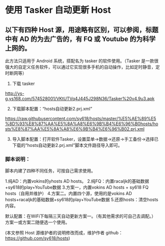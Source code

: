 # 使用 Tasker 自动更新 Host

## 以下有四种 Host 源，用途略有区别，可以参阅，标题中有 AD 的为去广告的，有 FQ 或 Youtube 的为科学上网的。

此方法只适用于 Android 系统，搭配名为 tasker 的软件使用。（Tasker 是一款很强大的自定义任务软件，可以通过它实现很多手机的自动操作，比如定时静音，定时断网等）

1. 下载 tasker

http://ys-g.ys168.com/574528001/VKtUTVq4J445J298N36/Tasker%20v4.9u3.apk

2. 下载脚本配置：“hosts自动更新2.prj.xml”

https://raw.githubusercontent.com/sy618/hosts/master/%E5%AE%89%E5%8D%93%E8%87%AA%E5%8A%A8%E6%9B%B4%E6%96%B0hosts/hosts%E8%87%AA%E5%8A%A8%E6%9B%B4%E6%96%B02.prj.xml

3. 导入脚本配置：打开软件Tasker，设置菜单→数据→还原→手工备份→选择已下载的“hosts自动更新2.prj.xml”脚本文件路径导入即可。

### 脚本说明：

脚本内建了四种不同任务，可按自己需求使用。

1.纯AD：内置vokins的yhosts AD hosts。
2.纯FQ：内置racaljk的基础数据+sy618的play+YouTube数据
3.方案一，内置vokins AD hosts + sy618 FQ hosts（自用并维护）
4.方案二。内置四个源，使用的是vokins AD hosts+racaljk的基础数据+sy618的play+YouTube数据
5.还原hosts：清空hosts内容。

默认配置：在WiFi下每隔三天自动更新方案一。（有其他需求的可自己去调配。）
方案一或方案二随便选一个使用。


(本文参照 Host 源维护者的说明修改而成，维护作者 github：https://github.com/sy618/hosts)